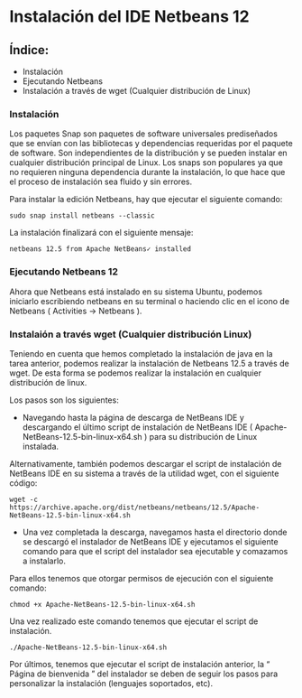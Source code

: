 # Instalación del IDE Netbeans 12

## Índice:
- Instalación
- Ejecutando Netbeans
- Instalación a través de wget (Cualquier distribución de Linux)

### Instalación
Los paquetes Snap son paquetes de software universales prediseñados que se envían con las bibliotecas y dependencias requeridas por el paquete de software. Son independientes de la distribución y se pueden instalar en cualquier distribución principal de Linux. Los snaps son populares ya que no requieren ninguna dependencia durante la instalación, lo que hace que el proceso de instalación sea fluido y sin errores.

Para instalar la edición Netbeans, hay que ejecutar el siguiente comando:

    sudo snap install netbeans --classic

La instalación finalizará con el siguiente mensaje:

    netbeans 12.5 from Apache NetBeans✓ installed

### Ejecutando Netbeans 12
Ahora que Netbeans está instalado en su sistema Ubuntu, podemos iniciarlo escribiendo netbeans en su terminal o haciendo clic en el icono de Netbeans ( Activities -> Netbeans ).

### Instalaión a través wget (Cualquier distribución Linux)
Teniendo en cuenta que hemos completado la instalación de java en la tarea anterior, podemos realizar la instalación de Netbeans 12.5 a través de wget. De esta forma se podemos realizar la instalación en cualquier distribución de linux.

Los pasos son los siguientes:
- Navegando hasta la página de descarga de NetBeans IDE y descargando el último script de instalación de NetBeans IDE ( Apache-NetBeans-12.5-bin-linux-x64.sh ) para su distribución de Linux instalada.

Alternativamente, también podemos descargar el script de instalación de NetBeans IDE en su sistema a través de la utilidad wget, con el siguiente código:

    wget -c  https://archive.apache.org/dist/netbeans/netbeans/12.5/Apache-NetBeans-12.5-bin-linux-x64.sh

- Una vez completada la descarga, navegamos hasta el directorio donde se descargó el instalador de NetBeans IDE y ejecutamos el siguiente comando para que el script del instalador sea ejecutable y comazamos a instalarlo. 

Para ellos tenemos que otorgar permisos de ejecución con el siguiente comando:

    chmod +x Apache-NetBeans-12.5-bin-linux-x64.sh 

Una vez realizado este comando tenemos que ejecutar el script de instalación. 

    ./Apache-NetBeans-12.5-bin-linux-x64.sh

Por últimos, tenemos que ejecutar el script de instalación anterior, la “ Página de bienvenida ” del instalador se deben de seguir los pasos para personalizar la instalación (lenguajes soportados, etc).

